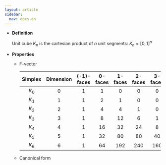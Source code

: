 ```yaml
---
layout: article
sidebar:
  nav: docs-en
---
```


* **Definition**

    Unit cube $K_n$ is the cartesian product of $n$ unit segments: $K_n=[0,1]^n$

* **Properties**

  * F-vector

    | Simplex | Dimension | (-1)-faces | 0-faces | 1-faces | 2-faces | 3-faces | 4-faces | 5-faces | 6-faces |
    |:-------:|:---------:|:----------:|:-------:|:-------:|:-------:|:-------:|:-------:|:-------:|:-------:|
    | $K_0$   |     0     |  1         |  1      | 0       |    0    |    0    |   0     |    0    |   0     |
    | $K_1$   |     1     |  1         |  2      | 1       |    0    |    0    |   0     |    0    |   0     |
    | $K_2$   |     2     |  1         |  4      | 4       |    1    |    0    |   0     |    0    |   0     |
    | $K_3$   |     3     |  1         |  8      | 12      |    6    |    1    |   0     |    0    |   0     |
    | $K_4$   |     4     |  1         |  16     | 32      |    24   |    8    |   1     |    0    |   0     |
    | $K_5$   |     5     |  1         |  32     | 80      |    80   |    40   |   10    |    1    |   0     |
    | $K_6$   |     6     |  1         |  64     | 192     |    240  |    160  |   60    |    12   |   1     |

  * Canonical form
